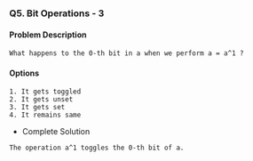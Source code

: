 ### Q5. Bit Operations - 3
#### Problem Description
```text
What happens to the 0-th bit in a when we perform a = a^1 ?
```
#### Options
```text
1. It gets toggled
2. It gets unset
3. It gets set
4. It remains same
```

* Complete Solution
```text
The operation a^1 toggles the 0-th bit of a.
```
